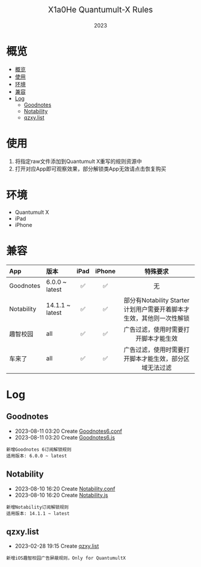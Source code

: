 <p align="center" style="font-size: 21px">X1a0He Quantumult-X Rules</p>
<p align="center">2023</p>

# 概览

<!-- TOC -->

* [概览](#概览)
* [使用](#使用)
* [环境](#环境)
* [兼容](#兼容)
* [Log](#log)
    * [Goodnotes](#goodnotes)
    * [Notability](#notability)
    * [qzxy.list](#qzxylist)

<!-- TOC -->

# 使用

1. 将指定raw文件添加到Quantumult X重写的规则资源中
2. 打开对应App即可观察效果，部分解锁类App无效请点击恢复购买

# 环境

* Quantumult X
* iPad
* iPhone

# 兼容

| App        | 版本              | iPad | iPhone |                    特殊要求                     |
|:-----------|:----------------|:----:|:------:|:-------------------------------------------:|
| Goodnotes  | 6.0.0 ~ latest  |  ✅   |   ✅    |                      无                      |
| Notability | 14.1.1 ~ latest |  ✅   |   ✅    | 部分有Notability Starter计划用户需要开着脚本才生效，其他则一次性解锁 |
| 趣智校园       | all             |  ✅   |   ✅    |             广告过滤，使用时需要打开脚本才能生效              |
| 车来了        | all             |  ✅   |   ✅    |         广告过滤，使用时需要打开脚本才能生效，部分区域无法过滤         |

# Log

## Goodnotes

- 2023-08-11 03:20 Create [Goodnotes6.conf](https://github.com/X1a0He/QuantumultX/blob/main/Goodnotes6.conf)
- 2023-08-11 03:20 Create [Goodnotes6.js](https://github.com/X1a0He/QuantumultX/blob/main/Goodnotes6.js)

```
新增Goodnotes 6订阅解锁规则
适用版本: 6.0.0 ~ latest
```

## Notability

- 2023-08-10 16:20 Create [Notability.conf](https://github.com/X1a0He/QuantumultX/blob/main/Notability.conf)
- 2023-08-10 16:20 Create [Notability.js](https://github.com/X1a0He/QuantumultX/blob/main/Notability.js)

```
新增Notability订阅解锁规则
适用版本: 14.1.1 ~ latest
```

## qzxy.list

- 2023-02-28 19:15 Create [qzxy.list](https://github.com/X1a0He/QuantumultX/blob/main/qzxy.list)

```
新增iOS趣智校园广告屏蔽规则，Only for QuantumultX
```
